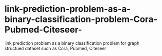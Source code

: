 # link-prediction-problem-as-a-binary-classification-problem-Cora-Pubmed-Citeseer-
link prediction problem as a binary classification problem for graph structued dataset such as Cora, Pubmed, Citeseer
